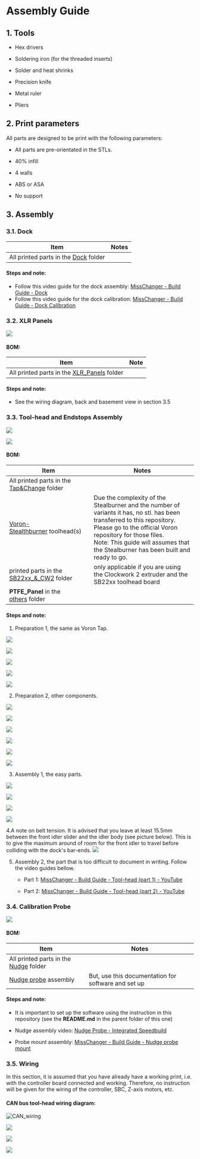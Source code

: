 # Assembly Guide

## 1. Tools

- Hex drivers

- Soldering iron (for the threaded inserts)

- Solder and heat shrinks

- Precision knife

- Metal ruler

- Pliers

## 2. Print parameters

All parts are designed to be print with the following parameters:

- All parts are pre-orientated in the STLs.

- 40% infill

- 4 walls

- ABS or ASA

- No support

## 3. Assembly

### 3.1. Dock

| Item                                           | Notes |
| ---------------------------------------------- | ----- |
| All printed parts in the [Dock](./Dock) folder |       |

#### Steps and note:

* Follow this video guide for the dock assembly: [MissChanger - Build Guide - Dock](https://youtu.be/sSsay7bBFj0)
* Follow this video guide for the dock calibration: [MissChanger - Build Guide - Dock Calibration](https://youtu.be/Xxpi4Nll_MY?si=lm0ChZX1qIrD1tWC)

### 3.2. XLR Panels

![](./images/XLR_panels.webp)

#### BOM:

| Item                                                       | Note |
| ---------------------------------------------------------- | ---- |
| All printed parts in the [XLR_Panels](./XLR_Panels) folder |      |

#### Steps and note:

- See the wiring diagram, back and basement view in section 3.5

### 3.3. Tool-head and Endstops Assembly

![](./images/tap&change_assembly.jpg)

![](./images/20240531_214047.jpg)

#### BOM:

| Item                                                                                  | Notes                                                                                                                                                                                                                                                                        |
| ------------------------------------------------------------------------------------- | ---------------------------------------------------------------------------------------------------------------------------------------------------------------------------------------------------------------------------------------------------------------------------- |
| All printed parts in the [Tap&Change](./Tap&Change) folder                            |                                                                                                                                                                                                                                                                              |
| [Voron-Stealthburner](https://github.com/VoronDesign/Voron-Stealthburner) toolhead(s) | Due the complexity of the Stealburner and the number of variants it has, no stl. has been transferred to this repository. Please go to the official Voron repository for those files.<br/>Note: This guide will assumes that the Stealburner has been built and ready to go. |
| printed parts in the [SB22xx_&_CW2](./SB22xx_&_CW2) folder                            | only applicable if you are using the Clockwork 2 extruder and the SB22xx toolhead board                                                                                                                                                                                      |
| **PTFE_Panel** in the [others](./others) folder                                       |                                                                                                                                                                                                                                                                              |

#### Steps and note:

1. Preparation 1, the same as Voron Tap.

![](./images/rail_prepare_1.webp)

![](./images/rail_prepare_0.webp)

![](./images/magnets.jpg)

![](./images/built-in_support.webp)

![](./images/threaded_inserts.webp)

2. Preparation 2, other components.

![](./images/tap_center.webp)

![](./images/x-trigger.webp)

![](./images/tap&change1.webp)

![](./images/tap&change2.webp)

![](./images/tap&change3.webp)

![](./images/tap&change4.webp)

3. Assembly 1, the easy parts.

![](./images/endstop_ass.webp)

![](./images/center_ass.webp)

![](./images/tap&change_ass1.webp)

![](./images/tap&change_ass2.webp)

4.A note on belt tension. It is advised that you leave at least 15.5mm between the front idler slider and the idler body (see picture below). This is to give the maximum around of room for the front idler to travel before colliding with the dock's bar-ends.
![](./images/20240730_201311.jpg)

5. Assembly 2, the part that is too difficult to document in writing. Follow the video guides bellow.
   
   * Part 1: [MissChanger - Build Guide - Tool-head (part 1) - YouTube](https://youtu.be/jWHPMaVIBcA) 
   
   * Part 2: [MissChanger - Build Guide - Tool-head (part 2) - YouTube](https://youtu.be/t0auNNPhWSk) 

### 3.4. Calibration Probe

![](./images/20240605_232257.jpg)

#### BOM:

| Item                                                       | Notes                                               |
| ---------------------------------------------------------- | --------------------------------------------------- |
| All printed parts in the [Nudge](./Nudge) folder           |                                                     |
| [Nudge probe](https://github.com/zruncho3d/nudge) assembly | But, use this documentation for software and set up |

#### Steps and note:

* It is important to set up the software using the instruction in this repository (see the **README.md** in the parent folder of this one)

* Nudge assembly video: [Nudge Probe - Integrated Speedbuild](https://youtu.be/6eRomxUo7TI)

* Probe mount assembly:  [MissChanger - Build Guide - Nudge probe mount](https://youtu.be/ucKVRpfPakY)

### 3.5. Wiring

In this section, it is assumed that you have already have a working print, i.e. with the controller board connected and working. Therefore, no instruction will be given for the wiring of the controller, SBC, Z-axis motors, etc.

#### CAN bus tool-head wiring diagram:

![CAN_wiring](./images/CAN_wiring.jpg)

![](./images/basement.webp)

![](./images/z_chain_anchors.webp)

![](./images/back_view.webp)
